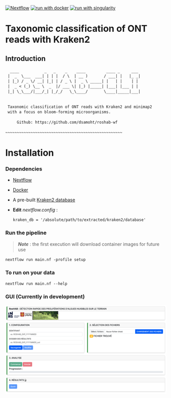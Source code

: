 [![Nextflow](https://img.shields.io/badge/nextflow%20DSL2-%E2%89%A523.04.0-23aa62.svg)](https://www.nextflow.io/)
[![run with docker](https://img.shields.io/badge/run%20with-docker-0db7ed?labelColor=000000&logo=docker)](https://www.docker.com/)
[![run with singularity](https://img.shields.io/badge/run%20with-singularity-1d355c.svg?labelColor=000000)](https://sylabs.io/docs/)

# Taxonomic classification of ONT reads with Kraken2
## Introduction

```
  ____           _   _    _    ____         ____ _     ___ 
 |  _  \___  ___| | | |  / \  | __ )       / ___| |   |_ _|
 | |_) / _ \/ __| |_| | / _ \ |  _ \ _____| |   | |    | | 
 |  _ < (_) \__ \  _  |/ ___ \| |_) |_____| |___| |___ | | 
 |_| \_\___/|___/_| |_/_/   \_\____/       \____|_____|___|


 Taxonomic classification of ONT reads with Kraken2 and minimap2
 with a focus on bloom-forming microorganisms.

     Github: https://github.com/dsamoht/roshab-wf

~~~~~~~~~~~~~~~~~~~~~~~~~~~~~~~~~~~~~~~~~~~~~~~~~~~
```
# Installation
### Dependencies

- [Nextflow](https://www.nextflow.io/)  
- [Docker](https://www.docker.com/)
- A pre-built [Kraken2 database](https://benlangmead.github.io/aws-indexes/k2)

- __Edit__ *nextflow.config* :  
  ```  
  kraken_db = '/absolute/path/to/extracted/kraken2/database'
  ```
### Run the pipeline
> *__Note__* : the first execution will download container images for future use
```
nextflow run main.nf -profile setup
```

### To run on your data
```
nextflow run main.nf --help
```

### GUI (Currently in development)  

![alt text](assets/roshab-gui.png)